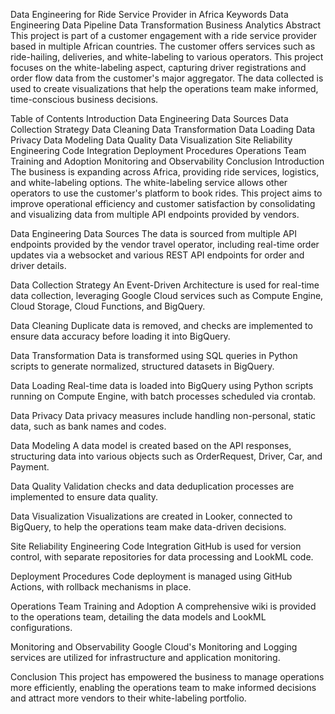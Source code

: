 Data Engineering for Ride Service Provider in Africa
Keywords
Data Engineering
Data Pipeline
Data Transformation
Business Analytics
Abstract
This project is part of a customer engagement with a ride service provider based in multiple African countries. The customer offers services such as ride-hailing, deliveries, and white-labeling to various operators. This project focuses on the white-labeling aspect, capturing driver registrations and order flow data from the customer's major aggregator. The data collected is used to create visualizations that help the operations team make informed, time-conscious business decisions.

Table of Contents
Introduction
Data Engineering
Data Sources
Data Collection Strategy
Data Cleaning
Data Transformation
Data Loading
Data Privacy
Data Modeling
Data Quality
Data Visualization
Site Reliability Engineering
Code Integration
Deployment Procedures
Operations Team Training and Adoption
Monitoring and Observability
Conclusion
Introduction
The business is expanding across Africa, providing ride services, logistics, and white-labeling options. The white-labeling service allows other operators to use the customer's platform to book rides. This project aims to improve operational efficiency and customer satisfaction by consolidating and visualizing data from multiple API endpoints provided by vendors.

Data Engineering
Data Sources
The data is sourced from multiple API endpoints provided by the vendor travel operator, including real-time order updates via a websocket and various REST API endpoints for order and driver details.

Data Collection Strategy
An Event-Driven Architecture is used for real-time data collection, leveraging Google Cloud services such as Compute Engine, Cloud Storage, Cloud Functions, and BigQuery.

Data Cleaning
Duplicate data is removed, and checks are implemented to ensure data accuracy before loading it into BigQuery.

Data Transformation
Data is transformed using SQL queries in Python scripts to generate normalized, structured datasets in BigQuery.

Data Loading
Real-time data is loaded into BigQuery using Python scripts running on Compute Engine, with batch processes scheduled via crontab.

Data Privacy
Data privacy measures include handling non-personal, static data, such as bank names and codes.

Data Modeling
A data model is created based on the API responses, structuring data into various objects such as OrderRequest, Driver, Car, and Payment.

Data Quality
Validation checks and data deduplication processes are implemented to ensure data quality.

Data Visualization
Visualizations are created in Looker, connected to BigQuery, to help the operations team make data-driven decisions.

Site Reliability Engineering
Code Integration
GitHub is used for version control, with separate repositories for data processing and LookML code.

Deployment Procedures
Code deployment is managed using GitHub Actions, with rollback mechanisms in place.

Operations Team Training and Adoption
A comprehensive wiki is provided to the operations team, detailing the data models and LookML configurations.

Monitoring and Observability
Google Cloud's Monitoring and Logging services are utilized for infrastructure and application monitoring.

Conclusion
This project has empowered the business to manage operations more efficiently, enabling the operations team to make informed decisions and attract more vendors to their white-labeling portfolio.
